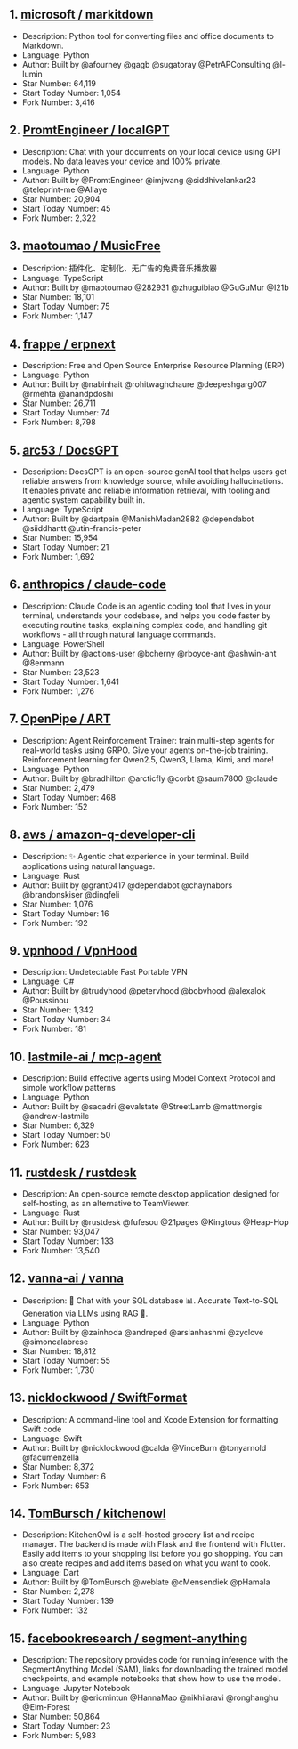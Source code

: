 ## 1. [microsoft / markitdown](https://github.com/microsoft/markitdown)
- Description: Python tool for converting files and office documents to Markdown.
- Language: Python
- Author: Built by @afourney @gagb @sugatoray @PetrAPConsulting @l-lumin
- Star Number: 64,119
- Start Today Number: 1,054
- Fork Number: 3,416

## 2. [PromtEngineer / localGPT](https://github.com/PromtEngineer/localGPT)
- Description: Chat with your documents on your local device using GPT models. No data leaves your device and 100% private.
- Language: Python
- Author: Built by @PromtEngineer @imjwang @siddhivelankar23 @teleprint-me @Allaye
- Star Number: 20,904
- Start Today Number: 45
- Fork Number: 2,322

## 3. [maotoumao / MusicFree](https://github.com/maotoumao/MusicFree)
- Description: 插件化、定制化、无广告的免费音乐播放器
- Language: TypeScript
- Author: Built by @maotoumao @282931 @zhuguibiao @GuGuMur @I21b
- Star Number: 18,101
- Start Today Number: 75
- Fork Number: 1,147

## 4. [frappe / erpnext](https://github.com/frappe/erpnext)
- Description: Free and Open Source Enterprise Resource Planning (ERP)
- Language: Python
- Author: Built by @nabinhait @rohitwaghchaure @deepeshgarg007 @rmehta @anandpdoshi
- Star Number: 26,711
- Start Today Number: 74
- Fork Number: 8,798

## 5. [arc53 / DocsGPT](https://github.com/arc53/DocsGPT)
- Description: DocsGPT is an open-source genAI tool that helps users get reliable answers from knowledge source, while avoiding hallucinations. It enables private and reliable information retrieval, with tooling and agentic system capability built in.
- Language: TypeScript
- Author: Built by @dartpain @ManishMadan2882 @dependabot @siiddhantt @utin-francis-peter
- Star Number: 15,954
- Start Today Number: 21
- Fork Number: 1,692

## 6. [anthropics / claude-code](https://github.com/anthropics/claude-code)
- Description: Claude Code is an agentic coding tool that lives in your terminal, understands your codebase, and helps you code faster by executing routine tasks, explaining complex code, and handling git workflows - all through natural language commands.
- Language: PowerShell
- Author: Built by @actions-user @bcherny @rboyce-ant @ashwin-ant @8enmann
- Star Number: 23,523
- Start Today Number: 1,641
- Fork Number: 1,276

## 7. [OpenPipe / ART](https://github.com/OpenPipe/ART)
- Description: Agent Reinforcement Trainer: train multi-step agents for real-world tasks using GRPO. Give your agents on-the-job training. Reinforcement learning for Qwen2.5, Qwen3, Llama, Kimi, and more!
- Language: Python
- Author: Built by @bradhilton @arcticfly @corbt @saum7800 @claude
- Star Number: 2,479
- Start Today Number: 468
- Fork Number: 152

## 8. [aws / amazon-q-developer-cli](https://github.com/aws/amazon-q-developer-cli)
- Description: ✨ Agentic chat experience in your terminal. Build applications using natural language.
- Language: Rust
- Author: Built by @grant0417 @dependabot @chaynabors @brandonskiser @dingfeli
- Star Number: 1,076
- Start Today Number: 16
- Fork Number: 192

## 9. [vpnhood / VpnHood](https://github.com/vpnhood/VpnHood)
- Description: Undetectable Fast Portable VPN
- Language: C#
- Author: Built by @trudyhood @petervhood @bobvhood @alexalok @Poussinou
- Star Number: 1,342
- Start Today Number: 34
- Fork Number: 181

## 10. [lastmile-ai / mcp-agent](https://github.com/lastmile-ai/mcp-agent)
- Description: Build effective agents using Model Context Protocol and simple workflow patterns
- Language: Python
- Author: Built by @saqadri @evalstate @StreetLamb @mattmorgis @andrew-lastmile
- Star Number: 6,329
- Start Today Number: 50
- Fork Number: 623

## 11. [rustdesk / rustdesk](https://github.com/rustdesk/rustdesk)
- Description: An open-source remote desktop application designed for self-hosting, as an alternative to TeamViewer.
- Language: Rust
- Author: Built by @rustdesk @fufesou @21pages @Kingtous @Heap-Hop
- Star Number: 93,047
- Start Today Number: 133
- Fork Number: 13,540

## 12. [vanna-ai / vanna](https://github.com/vanna-ai/vanna)
- Description: 🤖 Chat with your SQL database 📊. Accurate Text-to-SQL Generation via LLMs using RAG 🔄.
- Language: Python
- Author: Built by @zainhoda @andreped @arslanhashmi @zyclove @simoncalabrese
- Star Number: 18,812
- Start Today Number: 55
- Fork Number: 1,730

## 13. [nicklockwood / SwiftFormat](https://github.com/nicklockwood/SwiftFormat)
- Description: A command-line tool and Xcode Extension for formatting Swift code
- Language: Swift
- Author: Built by @nicklockwood @calda @VinceBurn @tonyarnold @facumenzella
- Star Number: 8,372
- Start Today Number: 6
- Fork Number: 653

## 14. [TomBursch / kitchenowl](https://github.com/TomBursch/kitchenowl)
- Description: KitchenOwl is a self-hosted grocery list and recipe manager. The backend is made with Flask and the frontend with Flutter. Easily add items to your shopping list before you go shopping. You can also create recipes and add items based on what you want to cook.
- Language: Dart
- Author: Built by @TomBursch @weblate @cMensendiek @pHamala
- Star Number: 2,278
- Start Today Number: 139
- Fork Number: 132

## 15. [facebookresearch / segment-anything](https://github.com/facebookresearch/segment-anything)
- Description: The repository provides code for running inference with the SegmentAnything Model (SAM), links for downloading the trained model checkpoints, and example notebooks that show how to use the model.
- Language: Jupyter Notebook
- Author: Built by @ericmintun @HannaMao @nikhilaravi @ronghanghu @Elm-Forest
- Star Number: 50,864
- Start Today Number: 23
- Fork Number: 5,983